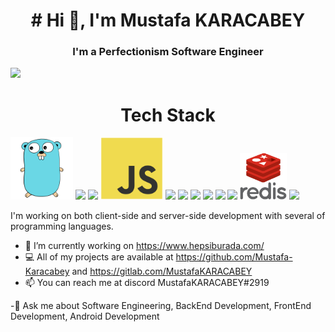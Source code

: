 <h1 align="center"># Hi 👋, I'm Mustafa KARACABEY </h1>

<h3 align="center">
I'm a  Perfectionism Software Engineer
</h3>

![](https://komarev.com/ghpvc/?username=Mustafa-Karacabey&color=green&style=plastic)

<h1 align="center"> Tech Stack</h1>
<div float="left">
  <img src="https://raw.githubusercontent.com/devicons/devicon/master/icons/go/go-original.svg" width="100">
  <img src="https://upload.wikimedia.org/wikipedia/commons/e/ee/.NET_Core_Logo.svg" width="100">
  <img src="https://upload.wikimedia.org/wikipedia/commons/6/61/L%C3%ADnea_C_%28SBASE%29_bullet.svg" width="100">
  <img src="https://raw.githubusercontent.com/devicons/devicon/master/icons/javascript/javascript-original.svg" width="100">
      <img src="https://upload.wikimedia.org/wikipedia/commons/0/06/Kotlin_Icon.svg" width="100">
  <img src="https://camo.githubusercontent.com/e2046333bbd304d658f954a536f663f793365a2b2d1f687a6559faa9491c7cc0/68747470733a2f2f7777772e766563746f726c6f676f2e7a6f6e652f6c6f676f732f6b756265726e657465732f6b756265726e657465732d69636f6e2e737667" width="100">
  <img src="https://upload.wikimedia.org/wikipedia/commons/9/95/Vue.js_Logo_2.svg" width="100">
  <img src="https://upload.wikimedia.org/wikipedia/commons/2/29/Postgresql_elephant.svg" width="100">

   <img src="https://camo.githubusercontent.com/926c8518051d2fb0f50b237486fb2329df734df8a67c507a2fd85d218f3fc7de/68747470733a2f2f7777772e766563746f726c6f676f2e7a6f6e652f6c6f676f732f646f636b65722f646f636b65722d617232312e737667" width="200">
       <img src="https://camo.githubusercontent.com/0457b39c9f03fe70813597429df2869686b448edc928136be4f3e8526bd1f988/68747470733a2f2f7777772e766563746f726c6f676f2e7a6f6e652f6c6f676f732f7261626269746d712f7261626269746d712d617232312e737667" width="200">
   <img src="https://raw.githubusercontent.com/devicons/devicon/master/icons/redis/redis-original-wordmark.svg" width="75">
   <img src="https://upload.wikimedia.org/wikipedia/commons/9/93/MongoDB_Logo.svg" width="250">

   

</div>

I'm working on both client-side and server-side development with several of programming languages.


- 🔭 I’m currently working on https://www.hepsiburada.com/
- 💻 All of my projects are available at https://github.com/Mustafa-Karacabey and https://gitlab.com/MustafaKARACABEY
- 📫 You can reach me at discord MustafaKARACABEY#2919

-💬 Ask me about Software Engineering, BackEnd Development, FrontEnd Development, Android Development


<!---
Mustafa-Karacabey/Mustafa-Karacabey is a ✨ special ✨ repository because its `README.md` (this file) appears on your GitHub profile.
You can click the Preview link to take a look at your changes.
--->
